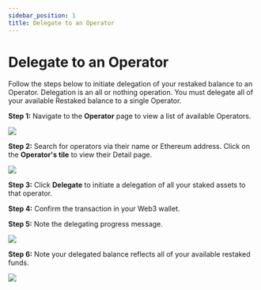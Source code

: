 ```yaml
---
sidebar_position: 1
title: Delegate to an Operator
---
```


# Delegate to an Operator

Follow the steps below to initiate delegation of your restaked balance to an Operator. Delegation is an all or nothing operation. You must delegate all of your available Restaked balance to a single Operator.

**Step 1:** Navigate to the **Operator** page to view a list of available Operators.

![](/img/googleusercontentbackup/Nr-KLQTJF5C3Flo0YL1iqruUWPBvIdLnjetLh1fyfPnFr8ziUaCOJZE6FV6MpHcSsJikqrviHqCxAPsvVXBJDT6YbH8_Y0LKt8bvMPQ60RwViNOfw6CwdAw9i4T9P11hRMY2VF4et7bmERutEkSYkJM.png)

**Step 2:** Search for operators via their name or Ethereum address. Click on the **Operator's tile** to view their Detail page.

![](/img/googleusercontentbackup/z3oR0kwjxB8nk66ebFuRRVh8T90fIpWSdEDvbaydgghNnmqrUxhb4RIRhO5HvtUdJfPMICshYA7NM9Ifn637zv8QJa9HUipLDPD_KcddXjAhVadRyrjyuKDQXdzHzKnmcYsHQC9dzxJqA9Pf1qdb8dQ.png)

**Step 3:** Click **Delegate** to initiate a delegation of all your staked assets to that operator.

**Step 4:** Confirm the transaction in your Web3 wallet.

**Step 5:** Note the delegating progress message.

![](/img/googleusercontentbackup/f095JZRoCQKZ517ztnYPycUR2XljZRi5QkRsynahH7AZHdjONMCaRRugPwVv1WfG0ryPGaY-4f-z3P8-hwdkrKatwEtrZ8p-gbKZoDdP6t7KIFw37KU5CSbyAqvuBkbqkuEyWuPLoXgcGvw205Rd5O4.png)

**Step 6:** Note your delegated balance reflects all of your available restaked funds.

![](/img/googleusercontentbackup/JUd_5rwSzM_v0riAYdX2_37nKhRdr2Rq0adsPITsnUVuFOxvYb5keIpFe49ZVdgEWfI8YVXnmBeOj2iH5KzCb8-GuuXJIvujXXH8_HxxEUa2TUFhKjFJlfe9HDnezqI5iIMhlmZItBEAmxxrZ3FA0nE.png)


